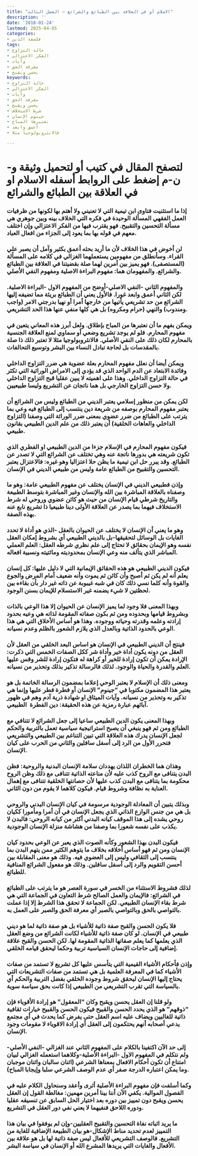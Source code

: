 ```yaml
---
title: "الاسلام أو في العلاقة بين الطبائع والشرائع – الفصل الثالث"
description: ''
date: '2018-01-24'
lastmod: 2025-04-05
categories:
- فلسفة الدين
tags:
- حالة التزاوج
- الفكر الاعتزالي
- وآيات
- معرفة الحق
- يحسن ويقبح
keywords:
- حالة التزاوج
- الفكر الاعتزالي
- وآيات
- معرفة الحق
- يحسن ويقبح
- شرط الاستخلاف
- جينوم الإنسان
- نعتبرها المباح
- أعمق وابعد
- فالانثروبولوجيا مثلا

---
```

# **لتصفح المقال في كتيب أو لتحميل وثيقة و-ن-م إضغط على الروابط أسفله** **الاسلام او في العلاقة بين الطبائع والشرائع**

### إذا ما استثنيت فتاوى ابن تيمية التي لا تعنيني ولا أهتم بها لكونها من ظرفيات العمل الفقهي المسألة الوحيدة في فكره التي الخلاف بينه وبين جوهري هي مسألة التحسين والتقبيح. فهو يقترب فيها من الفكر الاعتزالي وإن اختلف معهم في قوله بها بما يعود إلى الجزاء من افعال العباد.

### لن أخوض في هذا الخلاف لأن ما أريد بحثه أعمق بكثير وآمل أن يصبر علي القراء. وسأنطلق من مفهومين يستعملهما الغزالي في كلامه على المسألة (المستصفى). فهو يميز بين أمرين لهما صلة بقضيتنا في العلاقة بين الطبائع والشرائع. والمفهومان هما: مفهوم البراءة الاصلية ومفهوم النفي الأصلي.

### والمفهوم الثاني -النفي الاصلي-أوضح من المفهوم الاول -البراءة الاصلية. لكن الثاني أعمق وابعد غورا. فالأول يعني أن الطبائع بريئة مما تضيفه إليها الشرائع من حد تشريعي يأتيها من خارجها أمرا أو نهيا بدرجتي الامر (واجب ومندوب) والنهي (حرام ومكروه) بل هي كلها منفي عنها هذا الحد التشريعي.

### ويمكن بفهم ما أن نعتبرها من المباح بإطلاق. ولعل أبرز هذه المعاني يتعين في مفهوم المحارم. فلو لم يوجد تشريع وضعي أو سماوي لمنع العلاقة الجنسية بالمحارم لكان ذلك على النفي الأصلي. فالانثروبولوجيا مثلا لا تعتبر ذلك ذا صلة بالمقدسات بل لحاجة تبادل النساء بين البشر وتوسيع التحالفات.

### ويمكن أيضا أن نعلل مفهوم المحارم بعلة عضوية هي ضرر التزاوج الداخلي وفائدة الابتعاد عن الدم الواحد الذي قد يؤدي إلى الامراض الوراثية التي تكثر في حالة التزاوج الداخلي. وهذا على اهميته لا يبين عقليا قبح التزاوج الداخلي ولا حسن التزاوج الخارجي بل هما ناتجان عن التشريع وليسا طبيعيين.

### لكن يمكن من منظور إسلامي يعتبر الديني من الطبائع وليس من الشرائع أن يعتبر مفهوم المحارم بوصفه من شريعة دين ينتسب إلى الطبائع فيه وعي بما يترتب على الطبائع من ضرر عضوي بمعنى ضرر الوراثة التي وصفنا (التزاوج الداخلي والعاهات الخلقية) أن يعتبر ذلك من علم الدين الطبيعي بقانون طبيعي.

### فيكون مفهوم المحارم في الإسلام جزءا من الدين الطبيعي او الفطري الذي تكون شريعته هي بدورها ناتجة عنه وهي تختلف عن الشرائع التي لا تصدر عن الطبائع. وقد يبرر حل ابن تيمية ما يظن حلا اعتزاليا وهو غيره: فالاعتزال يعتبر التحسين والتقبيح من الطبائع عامة وليس من طبيعي الديني في الإنسان.

### وإذن فطبيعي الديني في الإنسان يختلف عن مفهوم الطبيعي عامة: وهو ما وصفناه بالعلاقة المباشرة بين الله والإنسان وغير المباشرة بتوسط الطبيعة والتاريخ شرطي قيام الإنسان من حيث هو كائن عضوي وروحي له شرط الاستخلاف فيهما بما يصدر عن العلاقة الأولى دينا طبيعيا ذا تشريع نابع عنه بهذه الصفة.

### وهو ما يعني أن الإنسان لا يختلف عن الحيوان بالعقل -الذي هو أداة لا تحدد الغايات بل الوسائل لتحقيقها-بل بالديني الطبيعي أي بشروط إمكان العقل نفسه وهو الإيمان بحقائق لا تحتاج إلى علم نظري شرطه العقل: العلم العملي المباشر الذي يتألف منه وعي الإنسان بمحدوديته ومائتيته ونسبية افعاله.

### فيكون الديني الطبيعي هو هذه الحقائق الإيمانية التي لا دليل عليها: كل إنسان يعلم أنه لم يكن ثم أصبح وأن كائن ثم يموت وأنه ضعيف أمام المرض والجوع والقوة وأنه كلما نسي ذلك كان في شبه غيبوبة عن ذاته غير دار بأن بقاءه بين لحظتين لا شيء يضمنه غير الاستسلام للإيمان بسنن الوجود.

### وبهذا المعنى فلا وجود لما يميز الإنسان عن الحيوان إلا هذا الوعي بالذات وبشروط قيامها وبحدوده ومن ثم بكون صفاته المقومة لذاته هي وعيه بحدود إرادته وعلمه وقدرته وحياته ووجوده. وهذا هو أساس الأخلاق التي هي هذا الوعي بالحدود الذاتية وبالعدل الذي يلازم الشعور بالظلم وعدم نسيانه.

### فينتج أن الديني الطبيعي في الإنسان هو اساس البعد الخلقي من العقل لأن العقل من دونه يكون أداة خير وأداة شر ككل الصفات الخمس التي ذكرت: الإرادة يمكن أن تكون إرادة للخير أو كراهة له فتكون إرادة للشر وقس عليها العلم والقدرة والحياة والوجود. لذلك فالرسالة تذكير بذلك وتحذير من نسيانه.

### ومعنى ذلك أن الإسلام لا يعتبر الوحي إعلاما بمضمون الرسالة الخاتمة بل هو يعتبر هذا المضمون مكتوبا في “جينوم” الإنسان أو فطرة فطر عليها وإنما هي تذكير به وتحذير من نسيانه. وآيات الميثاق او شهادة ذرية آدم وهم في ظهور آبائهم عبارة رمزية عن هذه الحقيقة: دين الفطرة  الطبيعي.

### وبهذا المعنى يكون الدين الطبيعي ساعيا إلى جعل الشرائع لا تتنافي مع الطبائع ومن ثم فهو ينبغي أن يصبح استراتيجية سياسية تعمل بالتربية والحكم لجعل الإنسان يدرك هذه العلاقة التي تبين التناغم بين الطبيعي والتشريعي فتحرر الأول من الرد إلى أسفل سافلين والثاني من الحرب على كيان الإنسان.

### وهذان هما الخطران اللذان يهددان سلامة الإنسان البدنية والروحية: فظن البدن يتنافى مع الروح كذب عليه لأن مناعته الذاتية تتنافى مع ذلك وظن الروح محكومة بما يتنافى مع البدن كذب عليها لأن حصانتها الخلقية تتنافى مع إهمال العناية به نظافة وشروط قيام. فيكون كلاهما لا يقوم من دون الثاني.

### وبذلك يتبين أن المعادلة الوجودية مرسومة في كيان الإنسان البدني والروحي بل هي من جنس الوازع الذاتي الذي يجعل الإنسان في آن أمرا ومأمورا ككيان روحي يشده إلى هذا الموقف كيانه البدني أكثر من كيانه الروحي: فالبدن لا يكذب على نفسه شعورا بما وصفنا من هشاشة منزلة الإنسان الوجودية.

### فيكون البدن بهذا الشعور وكأنه الصوت الذي يعبر عن الوعي بحدود كيان الإنسان ومن ثم فهو أساس أخلاقه بخلاف ما يتوهم الكثير ممن يتهم البدن بما ينتسب إلى الثقافي وليس إلى العضوي فيه. وذلك هو معنى المقابلة بين أحسن التقويم والرد إلى أسفل سافلين. وذلك هو مفعول الشرائع المنافية للطبائع.

### لذلك فشروط الاستثناء من الخسر في سورة العصر هو ما يترتب على الطبائع في الشرائع: فالإيمان والعمل الصالح شرط التعاون في الجماعة التي هي شرط بقاء الإنسان الطبيعي. لكن الجماعة لا تحقق هذا الشرط إلا إذا عملت بالتواصي بالحق وبالتواصي بالصبر أي معرفة الحق والصبر على العمل به.

### فلا يكون الحسن والقبح صفة ذاتية للأشياء بل هو صفة ذاتية لما هو ديني طبيعي في الإنسان. لو كان صفة ذاتية للأشياء لكانت الشرائع من وضع العقل الذي يعلمها كما يعلم صفاتها الذاتية المقومة لها. لكن الحسن والقبح علاقة إضافية إلى حاجات الإنسان السياسية تربية وحكما ليحقق قيامه الخلقي.

### وإذن فأحكام الأشياء القيمية التي يتأسس عليها كل تشريع لا تستمد من صفات الأشياء كما في المعرفة العلمية بل هي تستمد من صفات التشريعات التي يحتاج إليها الإنسان ليحقق شروط وجوده الخلقي بفضل التربية والحكم أي بالسياسة التي تقرب التشريعي من الطبيعي إذا كانت بحق سياسة سوية.

### ولو قلنا إن العقل يحسن ويقبح وكان “المعقول” هو إرادة الأقوياء فإن “ذوقهم” هو الذي يحدد الحسن والقبيح فيكون الحسن والقبيح خيارات ثقافية ذاتية للغالبين ويضاف عليه اسم العقل حتى يفرض كما يحدث في أي مجتمع يدعي أصحابه أنهم يحتكمون إلى العقل أي إرادة الاقوياء لا مقومات وجود الإنسان.

### إلى حد الآن اكتفينا بالكلام على المفهوم الثاني عند الغزالي -النفي الأصلي-ولم نتكلم في المفهوم الاول -البراءة الأصلية-وكلاهما استعمله الغزالي لبيان امتناع أن تكون أحكام الافعال بمعناها الشرعي (اثنان سالبان واثنان موجبان وما يمكن اعتباره الدرجة صفر أي عدم الوصف الشرعي سلبا وإيجابا المباح).

### وكما أسلفت فإن مفهوم البراءة الأصلية أثرى وأعقد وسنحاول الكلام عليه في الفصول الموالية. يكفي الآن أننا بينا أمرين مهمين: مغالطة القول إن العقل يحسن ويقبح دون تمييز بين دوره بعد اختيار الحل السابق عن تنسيقه عقليا ودوره اللاحق فنفيهما لا يعني نفي دور العقل في التشريع.

### ما يريد اثباته نفاة التحسين والتقبيح العقليين-وإن لم يوفقوا في بيان هذا التمييز لعدم تحديد مناط الإشكال-هو بيان الطبيعة الإضافية للغاية من التشريع. فالوصف التشريعي للأفعال ليس صفة ذاتية لها بل هو علاقة بين الأفعال والغايات التي يريدها المشرع الله أو الإنسان في سياسة البشر.

###
